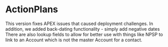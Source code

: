 # ActionPlans
This version fixes APEX issues that caused deployment challenges. In addition, we added back-dating functionality - simply add negative dates
There are also lookup fields to allow for better use with things like NPSP to link to an Account which is not the master Account for a contact.
